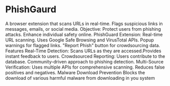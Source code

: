 # PhishGaurd
A browser extension that scans URLs in real-time.
Flags suspicious links in messages, emails, or social media.
Objective:
Protect users from phishing attacks. Enhance individual safety online.
PhishGuard Extension:
Real-time URL scanning. Uses Google Safe Browsing and VirusTotal APIs. Popup warnings for flagged links. "Report Phish" button for crowdsourcing data.
Features
Real-Time Detection: Scans URLs as they are accessed.Provides instant feedback to users.
Crowdsourced Reporting: Users contribute to the database. Community-driven approach to phishing detection.
Multi-Source Verification: Uses multiple APIs for comprehensive scanning. Reduces false positives and negatives.
Malware Download Prevention Blocks the download of various harmful malware from downloading in you system
